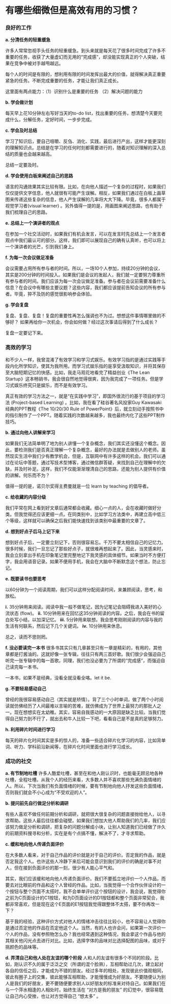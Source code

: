 # 有哪些细微但是高效有用的习惯？



### 良好的工作

**a. 分清任务的轻重缓急**

许多人常常忽视手头任务的轻重缓急。到头来就是每天花了很多时间完成了许多不重要的任务，收获了大量虚幻而无用的“完成感”，却没能实现真正的个人突破，结果在竞争中被对手越甩越远。

每个人的时间是有限的，想利用有限的时间发挥出最大的价值，就得解决真正重要紧急的任务。不断完成重要的任务，才能让我们真正成长。

这里面有两点能力：（1）识别什么是重要的任务  （2）解决问题的能力

**b. 学会做计划**

每天早上花10分钟左右写好当天的to-do list，找出重要的任务，想清楚今天要完成什么，分解任务，定好时间，一步步完成。

**c. 学会及时总结**

学习了知识后，要自己咀嚼、反刍、消化、实践，最后进行产出，这样才能更深刻的理解知识点。总结是在学习的任何时刻都需要进行的，随着对知识理解的深入总结的质量也会越来越高。

总结一定要及时。

**d. 学会使用白板来阐述自己的思路**

语言的沟通效果其实比较有限。比如，在向他人描述一个复杂的过程时，如果我们仅仅提供文字信息，他人就很有可能产生误解。相反，如果我们通过在白板上画草图来传递这些复杂的信息，他人产生误解的几率将大大下降。毕竟，很多人都属于视觉学习者(visual learner) 。另外值得一提的是，用画图来阐述思路，也有助于我们梳理自己的思路。

**e. 总结上一个演讲者的观点**

在参加一个社交活动时，如果我们有机会发言，可以在发言时先总结上一个发言者观点中我们最认可的部分。这样，我们即可以展现自己的确有认真听，也可以将上一个演讲者的光芒，引到我们身上。

**f. 为每一次会议做足准备**

会议需要占用所有参与者的时间。所以，一场10个人参加，持续20分钟的会议，其实是200分钟的时间投入。如果我们是会议的发起人，我们就一定要努力尊重所有参与者的时间。我们应该为每一次会议做足准备。参与者在会议前需要准备什么信息？在会议中有哪些主要议题？这些内容，我们都应该提前告知会议的所有参与者。毕竟，猝不及防的感觉很影响参会体验。

**g. 学会复盘**

复盘、复盘、复盘！复盘的重要性再怎么强调也不为过。想想这件事情哪里做的不够好？ 如果再给你一次机会，你会如何做？经过这次事请后得到了什么成长？

复盘一定要记下来。

### 高效的学习

和不少人一样，我曾混淆了有效学习和学习式娱乐。有效学习指的是通过实践等手段内化所学知识，使其为我所用。而学习式娱乐指的是享受汲取知识，并将其保存至大脑短期记忆的快感。比如，我走马观花地看完了精益创业《The  Lean Startup》这本畅销书，我会很自然地觉得很爽，因为我完成了一项任务。但是学习式娱乐终究只是娱乐，而不是有效学习。

真正有效的学习方法之一，就是“在实践中学习”，即国外很流行的基于项目的学习法  (Project-based Learning) 。比如，我在看了硅谷著名风投家Guy Kawasaki经典的PPT教程《The  10/20/30 Rule of  PowerPoint》后，就立刻动手按照书中的指引制作了一个PPT。随着实践的次数越来越多，我也最终内化了这些PPT制作技巧。 

**b. 通过向他人讲解来学习**

如果我们无法简单明了地为别人讲懂一个复杂概念，我们其实还没懂这个概念。因此，要检测我们是否真正理解一个复杂概念，最好的办法就是去做别人的老师。虽然现实生活中我们少有教学机会，但是，互联网中有许多这样的机会。我们可以通过在论坛中答题，通过写技术型博客，通过微信群答疑，来找到自己在理解中的欠缺，并及时补足。这样，我们不仅能渐渐理清自己的思路，还能为别人提供有价值的讲解。何乐而不为？

值得一提的是，诺贝尔奖得主费曼就是一位 learn by teaching 的倡导者。

**c. 给收藏的内容分级**

我们平常在网上看到好文章后通常都会收藏。细心一点的人，会在收藏时做好分类。但我觉得还应该更细一点。在同类别中，比如学习方法类中，再建立高中低三个等级，这样就可以确保之后我们能快速找到该类别中最重要的文章了。

**d. 想到好点子后马上记下来**

想到好点子后，一定要立刻记下，否则很容易忘。千万不要太相信自己的记忆力。很多时候，我们一旦忘记了那些好点子，就很难再想起来了。因此，当灵感来时，我会立刻拿出手机在印象笔记里完整地记下我灵感的具体细节。如果当时不方便打字，我会用语音记录。如果不便用手机，我会在大脑中不断默念这个想法，防止忘记。

**e. 既要读书也要思考**

以60分钟为一个阅读周期，我们可以这样分配阅读时间，来兼顾阅读，思考，和放松。

**i.** 35分钟用来阅读。阅读中我一般不做笔记，因为记笔记会阻碍我进入美好的心流状态 (flow)。
**ii.** 10分钟用来在回忆这35分钟阅读的内容。之后，我会在书的留白处写小结，以加深记忆。
**iii.** 5分钟用来联想。我会思考刚刚阅读的内容与我的生活有何联系，然后记下几个关键词。
**iv.** 10分钟用来休息。

总之，读而不思则罔。

**f. 没必要读完一本书**
很多书其实只有几章甚至只有一章是精彩的，有用的，其他章都是打酱油的。这就好像一张专辑，往往只有两三首好歌。我们很少会强迫自己听完一张专辑中的每一首歌。同理，我们也没必要为了所谓的“完成感”，而强迫自己读完每一本书。

一本书，如果不是经典，没看全就没看全咯。let it be.

**g. 不要轻易感动自己**

曾经的我很容易感动自己（其实就是矫情）。背了三个小时单词，做了两个小时阅读就仿佛经历了人间最难以言喻的苦难，就仿佛成为了世界上最努力的那批人之一。现在想想实在太幼稚。其实，容易自我感动的一大原因是缺乏比较。当我们觉得自己努力到不行了，就出去和牛人比较一下吧，看看自己是不是真的足够努力。

**h. 利用碎片时间进行学习**

每天的碎片化时间其实是多的惊人的，准备一些适合碎片化学习的内容，比如背单词、听力、学科前沿新闻等，在碎片化时间里面也进行学习成长。

###  成功的社交

**a. 有节制地吐槽**
许多人酷爱吐槽，甚至在和他人刚认识时，也能毫无顾忌地各种吐槽，全程吐槽。从我个人的经历来看，大多数人并不喜欢那些充满负面情绪的人。所以，下次当我们有负面情绪的时候，要有节制地向他人抒发这些负面情绪，否则我们就会不小心成为“不受欢迎的人”。

**b. 提问前先自行做足分析和调研**

有些人喜欢不做任何前期分析和调研，就把很大很复杂的问题直接抛给他人，以寻求帮助。这些人最后往往都会碰壁。如果我们想加大他人帮助我们的几率，我们应该努力做足分析和调研，把复杂的问题分解成小块，让别人知道我们已经做了许久的前期资料搜寻和分析，实在是有个点搞不懂，解决不了，才寻求帮助。

**c. 缓和地向他人传递负面评价**

在大多数人看来，对于自己作品的评价就是对于自己的评价。否定我的作品，就是否定我这个人。也许这些人冷静下来后可能会意识到我们的评价的确是对事不对人，但在接到负面评价的那一刻，很少有人能心平气和。

其实，我们应该缓和地向他人传递负面评价。我们不要孤立地评价一个人作品，而要去对比眼前的作品和这个人曾经的作品。比如，当我觉得一个合作伙伴设计的一个按钮与整个页面不太搭时，我不会单单评价这个按钮的设计，我会说，我觉得你之前为C页面设计的C1按钮，和为D页面设计的D1按钮都和整个页面非常契合，我都非常喜欢，但是现在这个E页面的E1按钮我觉得跟整体不太搭，要不你再改一下？

基于我的经验，这种评价方式对他人的情绪冲击往往比较小，也不容易让人觉得你是通过否定他的作品在否定他这个人。当然，有的人也许会问，如果第一次评价一个人的作品，没有参照物怎么办？我也经常遇到这种情况，我会拿这个作品与他的其相关他闪光点去进行对比。比如，选择字体的品味对比选择配图的品味，或对于挑颜色的品味等。

**d. 弄清自己和他人处在友谊的哪个阶段**
人和人的友谊有很多个不同的阶段。比如，刚认识不久的属于泛泛之交（所谓的混个脸熟），互相帮助过几次，建立起对各自的信任之后，才能成为不错的朋友。经过多年的相处，发现彼此价值观相同，彼此有圈子上的交集，彼此能够互相帮助，才能慢慢成为好朋友。不要随便认为别人是我们的好朋友，更不要随便要求别人以好朋友的标准来对待自己。如果我们在与一个萍水相逢的人相处时，始终生活在
“对方是我的朋友” 的幻觉中，很容易既让自己内心受挫，也让对方觉得自己 “想太多” 。



































































